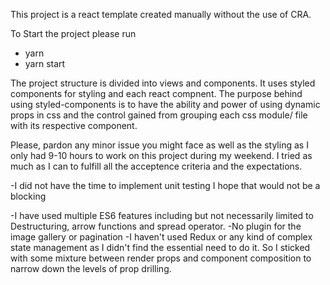This project is a react template created manually without the use of CRA.

To Start the project please run 
- yarn
- yarn start 

The project structure is divided into views and components. 
It uses styled components for styling and each react compnent.
The purpose behind using styled-components is to have the ability and power of using dynamic props in css and the control gained from grouping each css module/ file with its respective component.

Please, pardon any minor issue you might face as well as the styling as I only had 9-10 hours to work on this project during my weekend. I tried as much as I can to fulfill all the acceptence criteria and the expectations.

-I did not have the time to implement unit testing I hope that would not be a blocking 

-I have used multiple ES6 features including but not necessarily limited to Destructuring, arrow functions and spread operator.
-No plugin for the image gallery or pagination
-I haven't used Redux or any kind of complex state management as I didn't find the essential need to do it. So I sticked with some mixture between render props and component composition to narrow down the levels of prop drilling.
